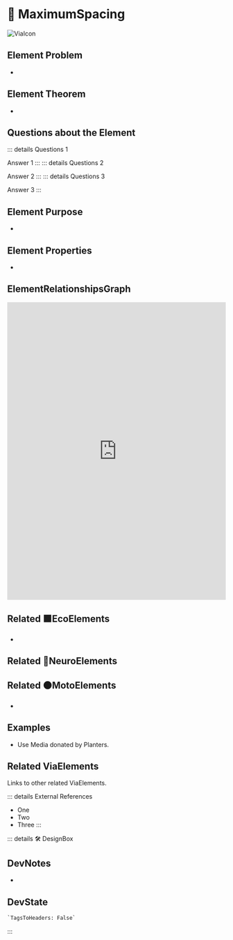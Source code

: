 
# 🔻 <via>MaximumSpacing</via>

![ViaIcon](/Via/Via_Icon.png)

## Element Problem

-

## Element Theorem

-

## Questions about the Element

::: details Questions 1

Answer 1
:::
::: details Questions 2

Answer 2
:::
::: details Questions 3

Answer 3
:::

## Element Purpose

-

## Element Properties

-

## ElementRelationshipsGraph

<iframe
    width="100%"
    height="684"
    frameborder="0"
    src="https://observablehq.com/embed/@d3/force-directed-graph/2?cells=chart"
></iframe>

## Related 🟩<eco>EcoElements</eco>

-

## Related 💜<neuro>NeuroElements</neuro>

## Related 🟠<moto>MotoElements</moto>

-

## Examples

- Use Media donated by Planters.

## Related <via>ViaElements</via>

Links to other related ViaElements.

::: details External References

- One
- Two
- Three
:::

::: details 🛠 <dev>DesignBox</dev>

## DevNotes

-

## DevState

```py
`TagsToHeaders: False`
```

:::
